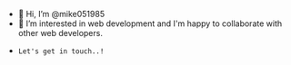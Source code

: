 - 👋 Hi, I’m @mike051985
- 👀 I’m interested in web development and I'm happy to collaborate with other web developers.
-     Let's get in touch..!

<!---
Hi!Nice to meet you!
--->
